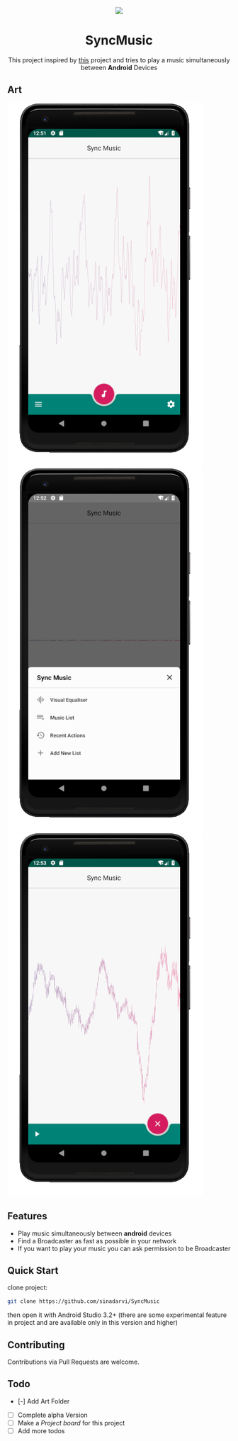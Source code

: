 <p align="center">
<img src="https://user-images.githubusercontent.com/13999444/44448281-122dc380-a600-11e8-95c5-a4b5cc6d4e1d.png" />
</p>
<h1 align="center">SyncMusic</h1>


<p align="center">This project inspired by <a href="https://github.com/mghayour/SyncMusic/">this</a> project and tries to play a music simultaneously between <b>Android</b> Devices</p>

## Art  
  
<img src="https://github.com/sinadarvi/SyncMusic/blob/master/art/main.png?raw=true" />  
<img src="https://github.com/sinadarvi/SyncMusic/blob/master/art/drawer.png?raw=true" />  
<img src="https://github.com/sinadarvi/SyncMusic/blob/master/art/equlizer.png?raw=true" />


## Features
- Play music simultaneously between **android** devices
- Find a Broadcaster as fast as possible in your network
- If you want to play your music you can ask permission to be Broadcaster

## Quick Start
clone project:
```bash
git clone https://github.com/sinadarvi/SyncMusic
```
then open it with Android Studio 3.2+ (there are some experimental feature in project and are available only in this version and higher)

## Contributing

Contributions via Pull Requests are welcome.

## Todo

 - [-] Add Art Folder
 - [ ] Complete alpha Version
 - [ ] Make a *Project board* for this project
 - [ ] Add more todos